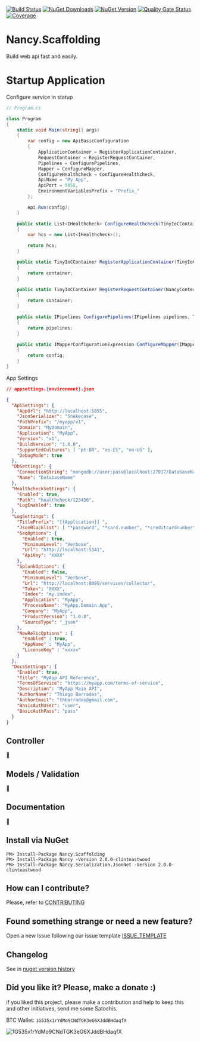[![Build Status](https://barradas.visualstudio.com/Contributions/_apis/build/status/NugetPackage/Nancy%20Scaffolding?branchName=master)](https://barradas.visualstudio.com/Contributions/_build/latest?definitionId=10&branchName=master)
[![NuGet Downloads](https://img.shields.io/nuget/dt/Nancy.Scaffolding.svg)](https://www.nuget.org/packages/Nancy.Scaffolding/)
[![NuGet Version](https://img.shields.io/nuget/v/Nancy.Scaffolding.svg)](https://www.nuget.org/packages/Nancy.Scaffolding/)
[![Quality Gate Status](https://sonarcloud.io/api/project_badges/measure?project=ThiagoBarradas_nancy-scaffolding&metric=alert_status)](https://sonarcloud.io/dashboard?id=ThiagoBarradas_nancy-scaffolding)
[![Coverage](https://sonarcloud.io/api/project_badges/measure?project=ThiagoBarradas_nancy-scaffolding&metric=coverage)](https://sonarcloud.io/dashboard?id=ThiagoBarradas_nancy-scaffolding)

# Nancy.Scaffolding

Build web api fast and easily.

# Startup Application

Configure service in statup
```c#
// Program.cs

class Program
{
    static void Main(string[] args)
    {
        var config = new ApiBasicConfiguration
        {
            ApplicationContainer = RegisterApplicationContainer,
            RequestContainer = RegisterRequestContainer,
            Pipelines = ConfigurePipelines,
            Mapper = ConfigureMapper,
            ConfigureHealthcheck = ConfigureHealthcheck,
            ApiName = "My App",
            ApiPort = 5855,
            EnvironmentVariablesPrefix = "Prefix_"
        };

        Api.Run(config);
    }

    public static List<IHealthcheck> ConfigureHealthcheck(TinyIoCContainer container)
    {
        var hcs = new List<IHealthcheck>();

        return hcs;
    }

    public static TinyIoCContainer RegisterApplicationContainer(TinyIoCContainer container)
    {
        return container;
    }

    public static TinyIoCContainer RegisterRequestContainer(NancyContext context, TinyIoCContainer container)
    {
        return container;
    }

    public static IPipelines ConfigurePipelines(IPipelines pipelines, TinyIoCContainer container)
    {
        return pipelines;
    }

    public static IMapperConfigurationExpression ConfigureMapper(IMapperConfigurationExpression config, TinyIoCContainer container)
    {
        return config;
    }
}

```

App Settings
```json
// appsettings.{environment}.json

{
  "ApiSettings": {
    "AppUrl": "http://localhost:5855",
    "JsonSerializer": "Snakecase",
    "PathPrefix": "/myapp/v1",
    "Domain": "MyDomain",
    "Application": "MyApp",
    "Version": "v1",
    "BuildVersion": "1.0.0",
    "SupportedCultures": [ "pt-BR", "es-ES", "en-US" ],
    "DebugMode": true
  },
  "DbSettings": {
    "ConnectionString": "mongodb://user:pass@localhost:27017/DatabaseName",
    "Name": "DatabaseName"
  },
  "HealthcheckSettings": {
    "Enabled": true,
    "Path": "healthcheck/123456",
    "LogEnabled": true
  },
  "LogSettings": {
    "TitlePrefix": "[{Application}] ",
    "JsonBlacklist": [ "*password", "*card.number", "*creditcardnumber", "*cvv" ],
    "SeqOptions": {
      "Enabled": true,
      "MinimumLevel": "Verbose",
      "Url": "http://localhost:5341",
      "ApiKey": "XXXX"
    },
    "SplunkOptions": {
      "Enabled": false,
      "MinimumLevel": "Verbose",
      "Url": "http://localhost:8088/services/collector",
      "Token": "XXXX",
      "Index": "my.index",
      "Application": "MyApp",
      "ProcessName": "MyApp.Domain.App",
      "Company": "MyApp",
      "ProductVersion": "1.0.0",
      "SourceType": "_json"
    },
    "NewRelicOptions" : {
      "Enabled" : true,
      "AppName" : "MyApp",
      "LicenseKey" : "xxxxx"
    }
  },
  "DocsSettings": {
    "Enabled": true,
    "Title": "MyApp API Reference",
    "TermsOfService": "https://myapp.com/terms-of-service",
    "Description": "MyApp Main API",
    "AuthorName": "Thiago Barradas",
    "AuthorEmail": "thbarradas@gmail.com",
    "BasicAuthUser": "user",
    "BasicAuthPass": "pass"
  }
}

```

## Controller

:construction:

## Models / Validation

:construction:

## Documentation

:construction:

## Install via NuGet

```
PM> Install-Package Nancy.Scaffolding
PM> Install-Package Nancy -Version 2.0.0-clinteastwood
PM> Install-Package Nancy.Serialization.JsonNet -Version 2.0.0-clinteastwood
```

## How can I contribute?
Please, refer to [CONTRIBUTING](.github/CONTRIBUTING.md)

## Found something strange or need a new feature?
Open a new Issue following our issue template [ISSUE_TEMPLATE](.github/ISSUE_TEMPLATE.md)

## Changelog
See in [nuget version history](https://www.nuget.org/packages/Nancy.Scaffolding)

## Did you like it? Please, make a donate :)

if you liked this project, please make a contribution and help to keep this and other initiatives, send me some Satochis.

BTC Wallet: `1G535x1rYdMo9CNdTGK3eG6XJddBHdaqfX`

![1G535x1rYdMo9CNdTGK3eG6XJddBHdaqfX](https://i.imgur.com/mN7ueoE.png)
